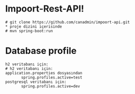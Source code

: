 # Impoort-Rest-API!
	# git clone https://github.com/canadmin/impoort-api.git
	* proje dizini içerisinde 
	# mvn spring-boot:run
	
# Database profile
    h2 veritabanı için: 
    # h2 veritabanı için: 
    application.properties dosyasından 
           spring.profiles.active=test
    postgresql veritabanı için:
           spring.profiles.active=dev
